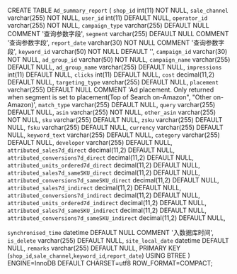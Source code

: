 CREATE TABLE `Ad_summary_report` (
  `shop_id` int(11) NOT NULL,
  `sale_channel` varchar(255) NOT NULL,
  `user_id` int(11) DEFAULT NULL,
	`operator_id` varchar(255) NOT NULL,
  `campaign_type` varchar(255) DEFAULT NULL COMMENT '查询参数字段',
  `segment` varchar(255) DEFAULT NULL COMMENT '查询参数字段',
  `report_date` varchar(30) NOT NULL COMMENT '查询参数字段',
  `keyword_id` varchar(50) NOT NULL DEFAULT '',
	`campaign_id` varchar(30) NOT NULL,
	`ad_group_id` varchar(50) NOT NULL,
  `campaign_name` varchar(255) DEFAULT NULL,
	`ad_group_name` varchar(255) DEFAULT NULL,
  `impressions` int(11) DEFAULT NULL,
  `clicks` int(11) DEFAULT NULL,
  `cost` decimal(11,2) DEFAULT NULL,
	`targeting_type` varchar(255) DEFAULT NULL,
	`placement` varchar(255) DEFAULT NULL COMMENT 'Ad placement. Only returned when segment is set to placement(Top of Search on-Amazon", "Other on-Amazon)',
  `match_type` varchar(255) DEFAULT NULL,
  `query` varchar(255) DEFAULT NULL,
  `asin` varchar(255) NOT NULL,
  `other_asin` varchar(255) NOT NULL,
  `sku` varchar(255) DEFAULT NULL,
	`zsku` varchar(255) DEFAULT NULL,
	`fsku` varchar(255) DEFAULT NULL,
  `currency` varchar(255) DEFAULT NULL,
  `keyword_text` varchar(255) DEFAULT NULL,
	`category` varchar(255) DEFAULT NULL,
	`developer` varchar(255) DEFAULT NULL,
  `attributed_sales7d_direct` decimal(11,2) DEFAULT NULL,
	`attributed_conversions7d_direct` decimal(11,2) DEFAULT NULL,
  `attributed_units_ordered7d_direct` decimal(11,2) DEFAULT NULL,
  `attributed_sales7d_sameSKU_direct` decimal(11,2) DEFAULT NULL,
  `attributed_conversions7d_sameSKU_direct` decimal(11,2) DEFAULT NULL,
	`attributed_sales7d_indirect` decimal(11,2) DEFAULT NULL,
	`attributed_conversions7d_indirect` decimal(11,2) DEFAULT NULL,
  `attributed_units_ordered7d_indirect` decimal(11,2) DEFAULT NULL,
  `attributed_sales7d_sameSKU_indirect` decimal(11,2) DEFAULT NULL,
  `attributed_conversions7d_sameSKU_indirect` decimal(11,2) DEFAULT NULL,

  `synchronised_time` datetime DEFAULT NULL COMMENT '入数据库时间',
  `is_delete` varchar(255) DEFAULT NULL,
  `site_local_date` datetime DEFAULT NULL,
  `remarks` varchar(255) DEFAULT NULL,
  PRIMARY KEY (`shop_id`,`sale_channel`,`keyword_id`,`report_date`) USING BTREE
) ENGINE=InnoDB DEFAULT CHARSET=utf8 ROW_FORMAT=COMPACT;
